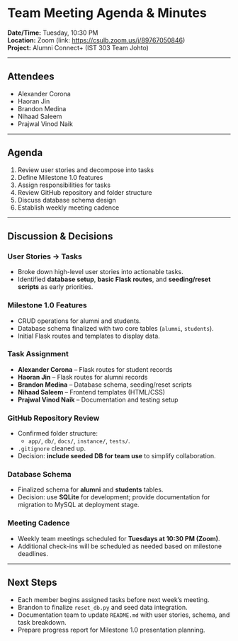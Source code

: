 # Team Meeting Agenda & Minutes

**Date/Time:** Tuesday, 10:30 PM  
**Location:** Zoom (link: https://csulb.zoom.us/j/89767050846)  
**Project:** Alumni Connect+ (IST 303 Team Johto)

---

## Attendees

- Alexander Corona
- Haoran Jin
- Brandon Medina
- Nihaad Saleem
- Prajwal Vinod Naik

---

## Agenda

1. Review user stories and decompose into tasks
2. Define Milestone 1.0 features
3. Assign responsibilities for tasks
4. Review GitHub repository and folder structure
5. Discuss database schema design
6. Establish weekly meeting cadence

---

## Discussion & Decisions

### User Stories → Tasks

- Broke down high-level user stories into actionable tasks.
- Identified **database setup**, **basic Flask routes**, and **seeding/reset scripts** as early priorities.

### Milestone 1.0 Features

- CRUD operations for alumni and students.
- Database schema finalized with two core tables (`alumni`, `students`).
- Initial Flask routes and templates to display data.

### Task Assignment

- **Alexander Corona** – Flask routes for student records
- **Haoran Jin** – Flask routes for alumni records
- **Brandon Medina** – Database schema, seeding/reset scripts
- **Nihaad Saleem** – Frontend templates (HTML/CSS)
- **Prajwal Vinod Naik** – Documentation and testing setup

### GitHub Repository Review

- Confirmed folder structure:
  - `app/`, `db/`, `docs/`, `instance/`, `tests/`.
- `.gitignore` cleaned up.
- Decision: **include seeded DB for team use** to simplify collaboration.

### Database Schema

- Finalized schema for **alumni** and **students** tables.
- Decision: use **SQLite** for development; provide documentation for migration to MySQL at deployment stage.

### Meeting Cadence

- Weekly team meetings scheduled for **Tuesdays at 10:30 PM (Zoom)**.
- Additional check-ins will be scheduled as needed based on milestone deadlines.

---

## Next Steps

- Each member begins assigned tasks before next week’s meeting.
- Brandon to finalize `reset_db.py` and seed data integration.
- Documentation team to update `README.md` with user stories, schema, and task breakdown.
- Prepare progress report for Milestone 1.0 presentation planning.
